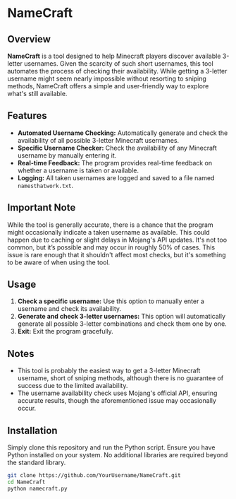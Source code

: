 # NameCraft

## Overview
**NameCraft** is a tool designed to help Minecraft players discover available 3-letter usernames. Given the scarcity of such short usernames, this tool automates the process of checking their availability. While getting a 3-letter username might seem nearly impossible without resorting to sniping methods, NameCraft offers a simple and user-friendly way to explore what's still available.

## Features
- **Automated Username Checking:** Automatically generate and check the availability of all possible 3-letter Minecraft usernames.
- **Specific Username Checker:** Check the availability of any Minecraft username by manually entering it.
- **Real-time Feedback:** The program provides real-time feedback on whether a username is taken or available.
- **Logging:** All taken usernames are logged and saved to a file named `namesthatwork.txt`.

## Important Note
While the tool is generally accurate, there is a chance that the program might occasionally indicate a taken username as available. This could happen due to caching or slight delays in Mojang's API updates. It's not too common, but it’s possible and may occur in roughly 50% of cases. This issue is rare enough that it shouldn't affect most checks, but it's something to be aware of when using the tool.

## Usage
1. **Check a specific username:** Use this option to manually enter a username and check its availability.
2. **Generate and check 3-letter usernames:** This option will automatically generate all possible 3-letter combinations and check them one by one.
3. **Exit:** Exit the program gracefully.

## Notes
- This tool is probably the easiest way to get a 3-letter Minecraft username, short of sniping methods, although there is no guarantee of success due to the limited availability.
- The username availability check uses Mojang's official API, ensuring accurate results, though the aforementioned issue may occasionally occur.

## Installation
Simply clone this repository and run the Python script. Ensure you have Python installed on your system. No additional libraries are required beyond the standard library.

```bash
git clone https://github.com/YourUsername/NameCraft.git
cd NameCraft
python namecraft.py
